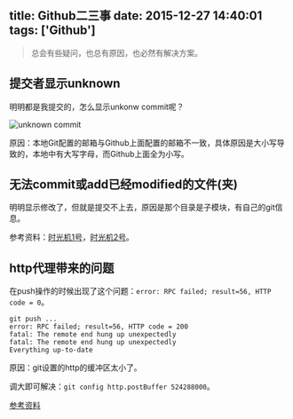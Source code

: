 title: Github二三事
date: 2015-12-27 14:40:01
tags: ['Github']
---


> 总会有些疑问，也总有原因，也必然有解决方案。



## 提交者显示unknown

明明都是我提交的，怎么显示unkonw commit呢？

![unknown commit](http://img.lessisbetter.site/github-unkonw-commit.png)

原因：本地Git配置的邮箱与Github上面配置的邮箱不一致，具体原因是大小写导致的，本地中有大写字母，而Github上面全为小写。


## 无法commit或add已经modified的文件(夹)


明明显示修改了，但就是提交不上去，原因是那个目录是子模块，有自己的git信息。

参考资料：[时光机1号](http://stackoverflow.com/questions/5186371/problem-with-modified-files-showing-up-in-git-but-not-updating)，[时光机2号](http://stackoverflow.com/questions/7726131/git-add-a-is-not-adding-all-modified-files-in-directories)。

## http代理带来的问题

在push操作的时候出现了这个问题：`error: RPC failed; result=56, HTTP code = 0`。

```
git push ...
error: RPC failed; result=56, HTTP code = 200
fatal: The remote end hung up unexpectedly
fatal: The remote end hung up unexpectedly
Everything up-to-date
```

原因：git设置的http的缓冲区太小了。

调大即可解决：```git config http.postBuffer 524288000```。

[参考资料](https://flyingtomoon.com/2013/10/02/using-bitbucket-as-assignment-submission-system-for-the-courses/)